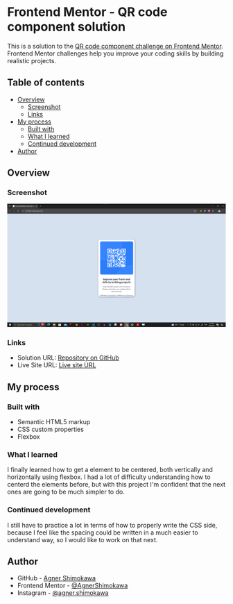 # Frontend Mentor - QR code component solution

This is a solution to the [QR code component challenge on Frontend Mentor](https://www.frontendmentor.io/challenges/qr-code-component-iux_sIO_H). Frontend Mentor challenges help you improve your coding skills by building realistic projects. 

## Table of contents

- [Overview](#overview)
  - [Screenshot](#screenshot)
  - [Links](#links)
- [My process](#my-process)
  - [Built with](#built-with)
  - [What I learned](#what-i-learned)
  - [Continued development](#continued-development)
- [Author](#author)


## Overview

### Screenshot

![Screenshot of the result](./design/Screenshot%202024-09-29%20135749.png)

### Links

- Solution URL: [Repository on GitHub](https://github.com/AgnerShimokawa/qr-code-component)
- Live Site URL: [Live site URL](https://agnershimokawa.github.io/qr-code-component/)

## My process

### Built with

- Semantic HTML5 markup
- CSS custom properties
- Flexbox

### What I learned

I finally learned how to get a element to be centered, both vertically and horizontally using flexbox. I had a lot of difficulty understanding how to centerd the elements before, but with this project I'm confident that the next ones are going to be much simpler to do.

### Continued development

I still have to practice a lot in terms of how to properly write the CSS side, because I feel like the spacing could be written in a much easier to understand way, so I would like to work on that next.

## Author

- GitHub - [Agner Shimokawa](https://github.com/AgnerShimokawa)
- Frontend Mentor - [@AgnerShimokawa](https://www.frontendmentor.io/profile/AgnerShimokawa)
- Instagram - [@agner.shimokawa](https://www.instagram.com/agner.shimokawa/)